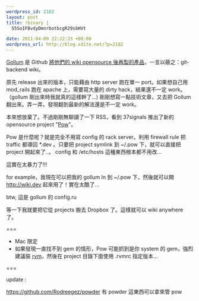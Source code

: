 ```yaml
--- 
wordpress_id: 2182
layout: post
title: !binary |
  55SoIFBvdyDmnrbotbcgR29sbHVt

date: 2011-04-09 22:22:23 +08:00
wordpress_url: http://blog.xdite.net/?p=2182
---
```

<a href="https://github.com/github/gollum">Gollum</a> 是 Github <a href="https://github.com/blog/699-making-github-more-open-git-backed-wikis">將他們的 wiki opensource 後再製的產品</a>，一言以蔽之：git-backend wiki。

原先 release 出來的版本，只能藉由 http server 跑在單一 port。如果想自己用 mod_rails 跑在 apache 上，需要寫大量的 dirty hack，結果還不一定 work。（gollum 剛出來時我就真的這樣幹了...)
剛剛想寫一點技術文章，又去把 Gollum 翻出來。弄一弄，發現翻到最新的解法還是不一定 work。

本來想放棄了。不過剛剛無聊讀了一下 RSS，看到 37signals 推出了新的 opensource project "<a href="http://pow.cx/">Pow</a>"。

Pow 是什麼呢？就是完全不用寫 config 的 rack server。利用 firewall rule 把 traffic 都導回 *.dev 。只要把 project symlink 到 ~/.pow 下，就可以直接把 project 開起來了..。
config 和 /etc/hosts 這種東西根本都不用改...

這實在太暴力了!!!

for example，我現在可以把我的 gollum  ln 到 ~/.pow 下，然後就可以開 http://wiki.dev 起來用了！實在太酷了...

btw, 這是 gollum 的 config.ru

<script src="https://gist.github.com/911737.js?file=config.ru"></script>

等一下我就要把它從 projects 搬去 Dropbox 了。這樣就可以 wiki anywhere 了。

===

* Mac 限定
* 如果發現一直找不到 gem 的情形，Pow 可能抓到是你 system 的 gem，強烈建議裝 <a href="http://rvm.beginrescueend.com/">rvm</a>，然後在 project 目錄下面使用 .rvmrc 指定版本...

===

update :

https://github.com/Rodreegez/powder 有 powder 這東西可以拿來管 pow
